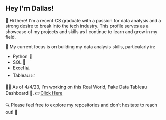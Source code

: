 ## Hey I'm Dallas!

👋 Hi there! I'm a recent CS graduate with a passion for data analysis and a strong desire to break into the tech industry. This profile serves as a showcase of my projects and skills as I continue to learn and grow in my field.

🎯 My current focus is on building my data analysis skills, particularly in:
* Python 🐍
* SQL 💾
* Excel 📊
* Tableau 📈

👨‍💻 As of 4/4/23, I'm working on this Real World, Fake Data Tableau Dashboard 🚀. 👉[Click Here](https://public.tableau.com/views/HRDashboardRWFD_16809252626350/HRDashboardLightMode?:language=en-US&:display_count=n&:origin=viz_share_link) 

🔍 Please feel free to explore my repositories and don't hesitate to reach out! 📩

<!--
**Dfria/Dfria** is a ✨ _special_ ✨ repository because its `README.md` (this file) appears on your GitHub profile.


-->
